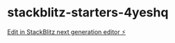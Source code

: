 # stackblitz-starters-4yeshq

[Edit in StackBlitz next generation editor ⚡️](https://stackblitz.com/~/github.com/oshkoshbagoshh/stackblitz-starters-4yeshq)